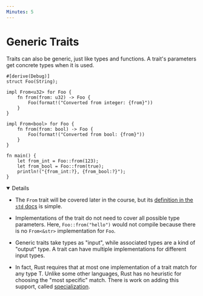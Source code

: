 ```yaml
---
Minutes: 5
---
```


# Generic Traits

Traits can also be generic, just like types and functions. A trait's parameters
get concrete types when it is used.

```rust,editable
#[derive(Debug)]
struct Foo(String);

impl From<u32> for Foo {
    fn from(from: u32) -> Foo {
        Foo(format!("Converted from integer: {from}"))
    }
}

impl From<bool> for Foo {
    fn from(from: bool) -> Foo {
        Foo(format!("Converted from bool: {from}"))
    }
}

fn main() {
    let from_int = Foo::from(123);
    let from_bool = Foo::from(true);
    println!("{from_int:?}, {from_bool:?}");
}
```

<details open='true'>

- The `From` trait will be covered later in the course, but its
  [definition in the `std` docs](https://doc.rust-lang.org/std/convert/trait.From.html)
  is simple.

- Implementations of the trait do not need to cover all possible type
  parameters. Here, `Foo::from("hello")` would not compile because there is no
  `From<&str>` implementation for `Foo`.

- Generic traits take types as "input", while associated types are a kind of
  "output" type. A trait can have multiple implementations for different input
  types.

- In fact, Rust requires that at most one implementation of a trait match for
  any type T. Unlike some other languages, Rust has no heuristic for choosing
  the "most specific" match. There is work on adding this support, called
  [specialization](https://rust-lang.github.io/rfcs/1210-impl-specialization.html).

</details>
